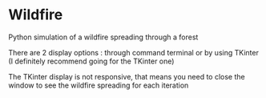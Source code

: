 # Wildfire
Python simulation of a wildfire spreading through a forest

There are 2 display options : through command terminal or by using TKinter (I definitely recommend going for the TKinter one)

The TKinter display is not responsive, that means you need to close the window to see the wildfire spreading for each iteration
